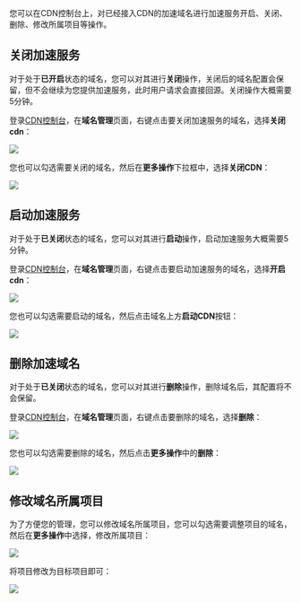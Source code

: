 您可以在CDN控制台上，对已经接入CDN的加速域名进行加速服务开启、关闭、删除、修改所属项目等操作。

## 关闭加速服务
对于处于**已开启**状态的域名，您可以对其进行**关闭**操作，关闭后的域名配置会保留，但不会继续为您提供加速服务，此时用户请求会直接回源。关闭操作大概需要5分钟。

登录[CDN控制台](https://console.qcloud.com/cdn)，在**域名管理**页面，右键点击要关闭加速服务的域名，选择**关闭cdn**：

![](https://mc.qcloudimg.com/static/img/4dfbf7984ca3aec3acf6420d67841c98/image.png)

您也可以勾选需要关闭的域名，然后在**更多操作**下拉框中，选择**关闭CDN**：

![](https://mc.qcloudimg.com/static/img/8dee4122de1c018f21d6261254c2343e/image.png)

## 启动加速服务
对于处于**已关闭**状态的域名，您可以对其进行**启动**操作，启动加速服务大概需要5分钟。

登录[CDN控制台](https://console.qcloud.com/cdn)，在**域名管理**页面，右键点击要启动加速服务的域名，选择**开启cdn**：

![](https://mc.qcloudimg.com/static/img/502f3b83ad6dc07a79ae52cee1027557/image.png)

您也可以勾选需要启动的域名，然后点击域名上方**启动CDN**按钮：

![](https://mc.qcloudimg.com/static/img/d34ccb1463319fbe56fab69d60113b99/image.png)

## 删除加速域名
对于处于**已关闭**状态的域名，您可以对其进行**删除**操作，删除域名后，其配置将不会保留。

登录[CDN控制台](https://console.qcloud.com/cdn)，在**域名管理**页面，右键点击要删除的域名，选择**删除**：

![](https://mc.qcloudimg.com/static/img/35834a23f8b6e22fa160a08a7a82a684/image.png)

您也可以勾选需要删除的域名，然后点击**更多操作**中的**删除**：

![](https://mc.qcloudimg.com/static/img/c8c44ce8132a1efbb8bd4b07210a5b9f/image.png)


## 修改域名所属项目
为了方便您的管理，您可以修改域名所属项目，您可以勾选需要调整项目的域名，然后在**更多操作**中选择，修改所属项目：

![](https://mc.qcloudimg.com/static/img/5f4eeb90fee114ef7595c3bc37919a82/image.png)

将项目修改为目标项目即可：

![](https://mc.qcloudimg.com/static/img/2aca3b4de181f05500485e94f9cd7fcc/image.png)
















